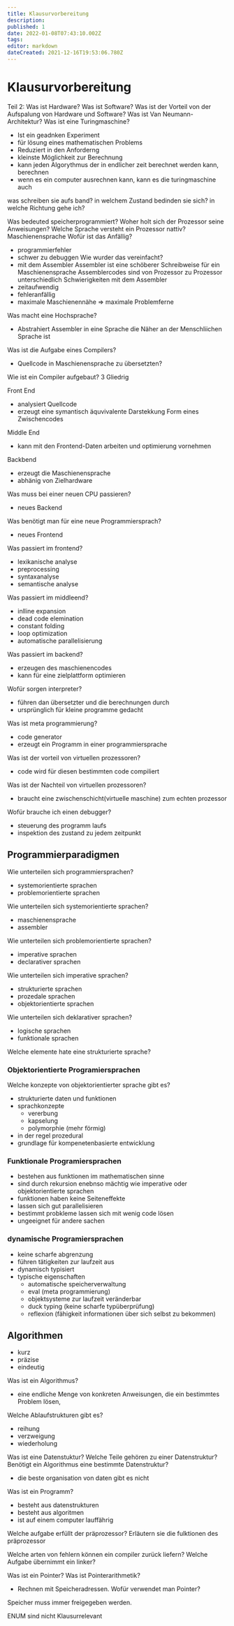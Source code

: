 ```yaml
---
title: Klausurvorbereitung
description: 
published: 1
date: 2022-01-08T07:43:10.002Z
tags: 
editor: markdown
dateCreated: 2021-12-16T19:53:06.780Z
---
```


# Klausurvorbereitung

Teil 2:
Was ist Hardware?
Was ist Software?
Was ist der Vorteil von der Aufspalung von Hardware und Software?
Was ist Van Neumann-Architektur?
Was ist eine Turingmaschine?
- Ist ein geadnken Experiment
- für lösung eines mathematischen Problems
- Reduziert in den Anforderng
- kleinste Möglichkeit zur Berechnung
- kann jeden Algorythmus der in endlicher zeit berechnet werden kann, berechnen
- wenn es ein computer ausrechnen kann, kann es die turingmaschine auch

was schreiben sie aufs band?
in welchem Zustand bedinden sie sich?
in welche Richtung gehe ich?

Was bedeuted speicherprogrammiert?
Woher holt sich der Prozessor seine Anweisungen?
Welche Sprache versteht ein Prozessor nattiv?
Maschienensprache
Wofür ist das Anfällig?
- programmierfehler
- schwer zu debuggen
Wie wurder das vereinfacht?
- mit dem Assembler
Assembler ist eine schöberer Schreibweise für ein Maschienensprache
Assemblercodes sind von Prozessor zu Prozessor unterschiedlich
Schwierigkeiten mit dem Assembler
- zeitaufwendig
- fehleranfällig
- maximale Maschienennähe => maximale Problemferne

Was macht eine Hochsprache?
- Abstrahiert Assembler in eine Sprache die Näher an der Menschliichen Sprache ist

Was ist die Aufgabe eines Compilers?
- Quellcode in Maschienensprache zu übersetzten?

Wie ist ein Compiler aufgebaut?
3 Gliedrig

Front End
- analysiert Quellcode
- erzeugt eine symantisch äquvivalente Darstekkung Form eines Zwischencodes

Middle End
- kann mit den Frontend-Daten arbeiten und optimierung vornehmen

Backbend
- erzeugt die Maschienensprache
- abhänig von Zielhardware

Was muss bei einer neuen CPU passieren?
- neues Backend

Was benötigt man für eine neue Programmiersprach?
- neues Frontend

Was passiert im frontend?
- lexikanische analyse
- preprocessing
- syntaxanalyse
- semantische analyse

Was passiert im middleend?
- inlline expansion
- dead code elemination
- constant folding
- loop optimization
- automatische parallelisierung

Was passiert im backend?
- erzeugen des maschienencodes
- kann für eine zielplattform optimieren

Wofür sorgen interpreter?
- führen dan übersetzter und die berechnungen durch
- ursprünglich für kleine programme gedacht

Was ist meta programmierung?
- code generator
- erzeugt ein Programm in einer programmiersprache

Was ist der vorteil von virtuellen prozessoren?
- code wird für diesen bestimmten code compiliert

Was ist der Nachteil von virtuellen prozessoren?
- braucht eine zwischenschicht(virtuelle maschine) zum echten prozessor

Wofür brauche ich einen debugger?
- steuerung des programm laufs
- inspektion des zustand zu jedem zeitpunkt


## Programmierparadigmen

Wie unterteilen sich programmiersprachen?
- systemorientierte sprachen
- problemorientierte sprachen

Wie unterteilen sich systemorientierte sprachen?
- maschienensprache
- assembler

Wie unterteilen sich problemorientierte sprachen?
- imperative sprachen
- declarativer sprachen

Wie unterteilen sich imperative sprachen?
- strukturierte sprachen
- prozedale sprachen
- objektorientierte sprachen

Wie unterteilen sich deklarativer sprachen?
- logische sprachen
- funktionale sprachen

Welche elemente hate eine strukturierte sprache?

### Objektorientierte Programiersprachen

Welche konzepte von objektorientierter sprache gibt es?
- strukturierte daten und funktionen
- sprachkonzepte
	- vererbung
	- kapselung
	- polymorphie (mehr förmig)
- in der regel prozedural
- grundlage für kompenetenbasierte entwicklung


### Funktionale Programiersprachen
- bestehen aus funktionen im mathematischen sinne
- sind durch rekursion enebnso mächtig wie imperative oder objektorientierte sprachen
- funktionen haben keine Seiteneffekte
- lassen sich gut parallelisieren
- bestimmt probkleme lassen sich mit wenig code lösen
- ungeeignet für andere sachen


### dynamische Programiersprachen
- keine scharfe abgrenzung
- führen tätigkeiten zur laufzeit aus
- dynamisch typisiert
- typische eigenschaften
	- automatische speicherverwaltung
	- eval (meta programmierung)
	- objektsysteme zur laufzeit veränderbar
	- duck typing (keine scharfe typüberprüfung)
	- reflexion (fähigkeit informationen über sich selbst zu bekommen)

## Algorithmen
- kurz
- präzise
- eindeutig

Was ist ein Algorithmus?
- eine endliche Menge von konkreten Anweisungen, die ein bestimmtes Problem lösen,

Welche Ablaufstrukturen gibt es?
- reihung
- verzweigung
- wiederholung

Was ist eine Datenstuktur?
Welche Teile gehören zu einer Datenstruktur?
Benötigt ein Algorithmus eine bestimmte Datenstruktur?

- die beste organisation von daten gibt es nicht

Was ist ein Programm?
- besteht aus datenstrukturen
- besteht aus algoritmen
- ist auf einem computer lauffährig

Welche aufgabe erfüllt der präprozessor?
Erläutern sie die fulktionen des präprozessor

Welche arten von fehlern können ein compiler zurück liefern?
Welche Aufgabe übernimmt ein linker?




Was ist ein Pointer?
Was ist Pointerarithmetik?
- Rechnen mit Speicheradressen. 
Wofür verwendet man Pointer?

Speicher muss immer freigegeben werden.

ENUM sind nicht Klausurrelevant